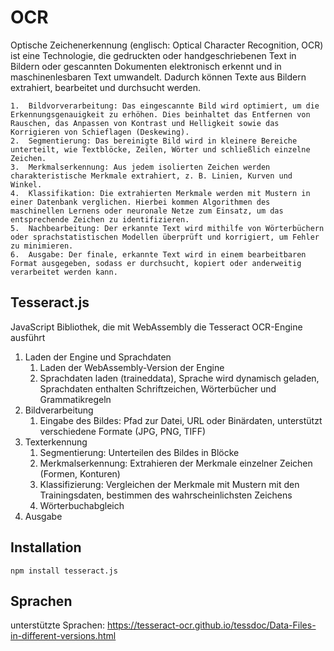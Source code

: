 # OCR

Optische Zeichenerkennung (englisch: Optical Character Recognition, OCR) ist eine Technologie, die gedruckten oder handgeschriebenen Text in Bildern oder gescannten Dokumenten elektronisch erkennt und in maschinenlesbaren Text umwandelt. Dadurch können Texte aus Bildern extrahiert, bearbeitet und durchsucht werden.

	1.	Bildvorverarbeitung: Das eingescannte Bild wird optimiert, um die Erkennungsgenauigkeit zu erhöhen. Dies beinhaltet das Entfernen von Rauschen, das Anpassen von Kontrast und Helligkeit sowie das Korrigieren von Schieflagen (Deskewing).
	2.	Segmentierung: Das bereinigte Bild wird in kleinere Bereiche unterteilt, wie Textblöcke, Zeilen, Wörter und schließlich einzelne Zeichen.
	3.	Merkmalserkennung: Aus jedem isolierten Zeichen werden charakteristische Merkmale extrahiert, z. B. Linien, Kurven und Winkel.
	4.	Klassifikation: Die extrahierten Merkmale werden mit Mustern in einer Datenbank verglichen. Hierbei kommen Algorithmen des maschinellen Lernens oder neuronale Netze zum Einsatz, um das entsprechende Zeichen zu identifizieren.
	5.	Nachbearbeitung: Der erkannte Text wird mithilfe von Wörterbüchern oder sprachstatistischen Modellen überprüft und korrigiert, um Fehler zu minimieren.
	6.	Ausgabe: Der finale, erkannte Text wird in einem bearbeitbaren Format ausgegeben, sodass er durchsucht, kopiert oder anderweitig verarbeitet werden kann.

## Tesseract.js
JavaScript Bibliothek, die mit WebAssembly die Tesseract OCR-Engine ausführt

1. Laden der Engine und Sprachdaten
   1. Laden der WebAssembly-Version der Engine
   2. Sprachdaten laden (traineddata), Sprache wird dynamisch geladen, Sprachdaten enthalten Schriftzeichen, Wörterbücher und Grammatikregeln
2. Bildverarbeitung
   1. Eingabe des Bildes: Pfad zur Datei, URL oder Binärdaten, unterstützt verschiedene Formate (JPG, PNG, TIFF)
3. Texterkennung 
   1. Segmentierung: Unterteilen des Bildes in Blöcke
   2. Merkmalserkennung: Extrahieren der Merkmale einzelner Zeichen (Formen, Konturen)
   3. Klassifizierung: Vergleichen der Merkmale mit Mustern mit den Trainingsdaten, bestimmen des wahrscheinlichsten Zeichens
   4. Wörterbuchabgleich
4. Ausgabe

## Installation

`npm install tesseract.js`

## Sprachen
unterstützte Sprachen: https://tesseract-ocr.github.io/tessdoc/Data-Files-in-different-versions.html
